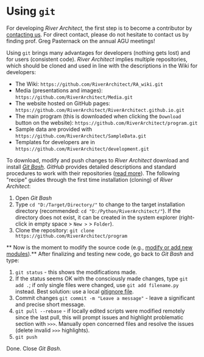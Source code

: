 Using `git`
===========

For developing *River Architect*, the first step is to become a contributor by <a class="page-scroll" href="mailto:river.architect.program@gmail.com">contacting us</a>. For direct contact, please do not hesitate to contact us by finding prof. Greg Pasternack on the annual AGU meetings!

Using `git` brings many advantages for developers (nothing gets lost) and for users (consistent code). *River Architect* implies multiple repositories, which should be cloned and used in line with the descriptions in the Wiki for developers:

-	The Wiki: `https://github.com/RiverArchitect/RA_wiki.git`
-	Media (presentations and images): `https://github.com/RiverArchitect/Media.git`
-	The website hosted on GitHub pages: `https://github.com/RiverArchitect/RiverArchitect.github.io.git`
-	The main program (this is downloaded when clicking the `Download` button on the website): `https://github.com/RiverArchitect/program.git`
-	Sample data are provided with `https://github.com/RiverArchitect/SampleData.git`
-	Templates for developers are in `https://github.com/RiverArchitect/development.git`

To download, modify and push changes to *River Architect* download and install [*Git Bash*](https://git-scm.com/downloads). *GitHub* provides detailed descriptions and standard procedures to work with their repositories ([read more](https://help.github.com/en/articles/cloning-a-repository)). The following "recipe" guides through the first time installation (cloning) of *River Architect*:

1. Open *Git Bash*
1. Type `cd "D:/Target/Directory/"` to change to the target installation directory (recommended: `cd "D:/Python/RiverArchitect/"`). If the directory does not exist, it can be created in the system explorer (right-click in empty space > `New >` > `Folder`).
1. Clone the repository: `git clone https://github.com/RiverArchitect/program`

** Now is the moment to modify the source code (e.g., [modify or add new modules](DevModule#addmod)).** After finalizing and testing new code, go back to *Git Bash* and type:

1. `git status` - this shows the modifications made.
1. If the status seems OK with the consciously made changes, type `git add .`; if only single files were changed, use `git add filename.py` instead. Best solution: use a local [gitignore file](https://help.github.com/en/github/using-git/ignoring-files).
1. Commit changes `git commit -m "Leave a message"` - leave a significant and precise short message.
1. `git pull --rebase` - if locally edited scripts were modified remotely since the last pull, this will prompt issues and highlight problematic section with `>>>`. Manually open concerned files and resolve the issues (delete invalid `>>>` highlights).
1. `git push`

Done. Close *Git Bash*.







